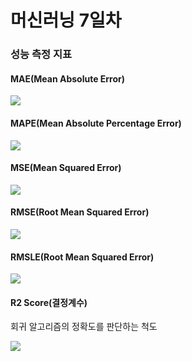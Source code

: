 # 머신러닝 7일차

### 성능 측정 지표

#### MAE(Mean Absolute Error)

![](C:\Users\USER\Desktop\TIL\ML\ML_img\regression-eval-mae.png)

#### MAPE(Mean Absolute Percentage Error)

![](C:\Users\USER\Desktop\TIL\ML\ML_img\regression-eval-mape.png)

#### MSE(Mean Squared Error)

![](C:\Users\USER\Desktop\TIL\ML\ML_img\regression-eval-mse.png)

#### RMSE(Root Mean Squared Error)

![](C:\Users\USER\Desktop\TIL\ML\ML_img\regression-eval-rmse.png)

#### RMSLE(Root Mean Squared Error)

![](C:\Users\USER\Desktop\TIL\ML\ML_img\regression-eval-rmsle.png)

#### R2 Score(결정계수)

회귀 알고리즘의 정확도를 판단하는 척도

![](C:\Users\USER\Desktop\TIL\ML\ML_img\regression-eval-R2-Score.png)
